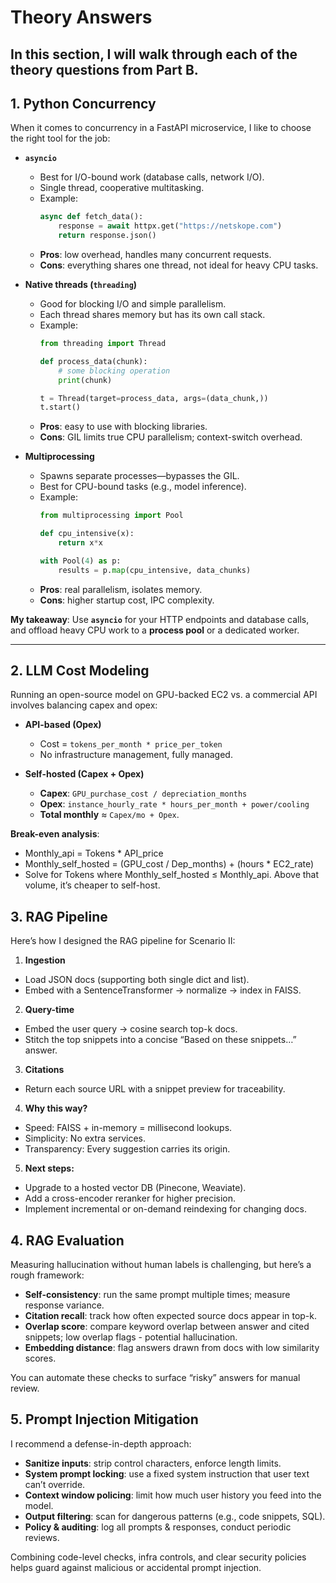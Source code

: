 # Theory Answers

In this section, I will walk through each of the theory questions from Part B.
---

## 1. Python Concurrency

When it comes to concurrency in a FastAPI microservice, I like to choose the right tool for the job:

- **`asyncio`**  
  - Best for I/O-bound work (database calls, network I/O).  
  - Single thread, cooperative multitasking.  
  - Example:  
    ```python
    async def fetch_data():
        response = await httpx.get("https://netskope.com")
        return response.json()
    ```
  - **Pros**: low overhead, handles many concurrent requests.  
  - **Cons**: everything shares one thread, not ideal for heavy CPU tasks.

- **Native threads (`threading`)**  
  - Good for blocking I/O and simple parallelism.  
  - Each thread shares memory but has its own call stack.  
  - Example:  
    ```python
    from threading import Thread

    def process_data(chunk):
        # some blocking operation
        print(chunk)

    t = Thread(target=process_data, args=(data_chunk,))
    t.start()
    ```
  - **Pros**: easy to use with blocking libraries.  
  - **Cons**: GIL limits true CPU parallelism; context-switch overhead.

- **Multiprocessing**  
  - Spawns separate processes—bypasses the GIL.  
  - Best for CPU-bound tasks (e.g., model inference).  
  - Example:  
    ```python
    from multiprocessing import Pool

    def cpu_intensive(x):
        return x*x

    with Pool(4) as p:
        results = p.map(cpu_intensive, data_chunks)
    ```
  - **Pros**: real parallelism, isolates memory.  
  - **Cons**: higher startup cost, IPC complexity.

**My takeaway**: Use **`asyncio`** for your HTTP endpoints and database calls, and offload heavy CPU work to a **process pool** or a dedicated worker.

---

## 2. LLM Cost Modeling

Running an open-source model on GPU-backed EC2 vs. a commercial API involves balancing capex and opex:

- **API-based (Opex)**  
  - Cost = `tokens_per_month * price_per_token`  
  - No infrastructure management, fully managed.

- **Self-hosted (Capex + Opex)**  
  - **Capex**: `GPU_purchase_cost / depreciation_months`  
  - **Opex**: `instance_hourly_rate * hours_per_month + power/cooling`  
  - **Total monthly** ≈ `Capex/mo + Opex`.

**Break-even analysis**:  
- Monthly_api = Tokens * API_price
- Monthly_self_hosted = (GPU_cost / Dep_months) + (hours * EC2_rate)
- Solve for Tokens where Monthly_self_hosted ≤ Monthly_api. Above that volume, it’s cheaper to self-host.

## 3. RAG Pipeline
Here’s how I designed the RAG pipeline for Scenario II:

1. **Ingestion** 
- Load JSON docs (supporting both single dict and list).
- Embed with a SentenceTransformer → normalize → index in FAISS.

2. **Query-time**
- Embed the user query → cosine search top-k docs.
- Stitch the top snippets into a concise “Based on these snippets…” answer.

3. **Citations**
- Return each source URL with a snippet preview for traceability.

4. **Why this way?**
- Speed: FAISS + in-memory = millisecond lookups.
- Simplicity: No extra services.
- Transparency: Every suggestion carries its origin.

5. **Next steps:**
- Upgrade to a hosted vector DB (Pinecone, Weaviate).
- Add a cross-encoder reranker for higher precision.
- Implement incremental or on-demand reindexing for changing docs.

## 4. RAG Evaluation
Measuring hallucination without human labels is challenging, but here’s a rough framework:

- **Self-consistency**: run the same prompt multiple times; measure response variance.
- **Citation recall**: track how often expected source docs appear in top-k.
- **Overlap score**: compare keyword overlap between answer and cited snippets; low overlap flags - potential hallucination.
- **Embedding distance**: flag answers drawn from docs with low similarity scores.

You can automate these checks to surface “risky” answers for manual review.

## 5. Prompt Injection Mitigation
I recommend a defense-in-depth approach:

- **Sanitize inputs**: strip control characters, enforce length limits.
- **System prompt locking**: use a fixed system instruction that user text can’t override.
- **Context window policing**: limit how much user history you feed into the model.
- **Output filtering**: scan for dangerous patterns (e.g., code snippets, SQL).
- **Policy & auditing**: log all prompts & responses, conduct periodic reviews.

Combining code-level checks, infra controls, and clear security policies helps guard against malicious or accidental prompt injection.